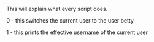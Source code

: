 This will explain what every script does.

0 - this switches the current user to the user betty

1 - this prints the effective username of the current user
